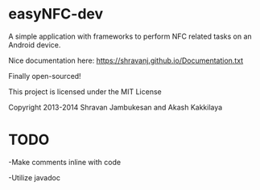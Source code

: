 easyNFC-dev
===========

A simple application with frameworks to perform NFC related tasks on an Android device.

Nice documentation here: https://shravanj.github.io/Documentation.txt

Finally open-sourced!


This project is licensed under the MIT License

Copyright 2013-2014 Shravan Jambukesan and Akash Kakkilaya

TODO
============
-Make comments inline with code

-Utilize javadoc
